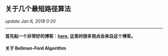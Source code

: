 ## 关于几个最短路径算法
_update Jan 6, 2018  0:20_

---
**首先贴一个非常好的博客：[here](https://61mon.com/index.php/archives/195/), 这里的很多观点会来自这个博客。**

#### 关于 Bellman-Ford Algorithm
